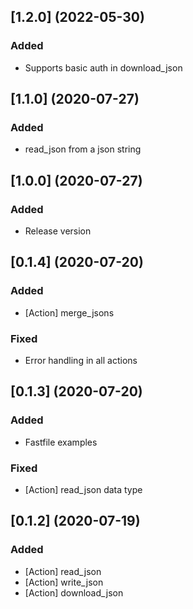 ## [1.2.0] (2022-05-30)

### Added
- Supports basic auth in download_json

## [1.1.0] (2020-07-27)

### Added
- read_json from a json string

## [1.0.0] (2020-07-27)

### Added
- Release version

## [0.1.4] (2020-07-20)

### Added
- [Action] merge_jsons

### Fixed
- Error handling in all actions

## [0.1.3] (2020-07-20)

### Added
- Fastfile examples

### Fixed
- [Action] read_json data type

## [0.1.2] (2020-07-19)

### Added
- [Action] read_json
- [Action] write_json
- [Action] download_json